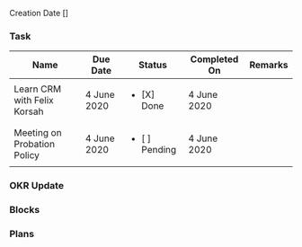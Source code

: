 Creation Date []


### Task 
| Name | Due Date | Status | Completed On | Remarks |
| ---- | ------ | --------- | ------------ | ------- |
| Learn CRM with Felix Korsah| 4 June 2020 | <ul><li>[X] Done</li></ul> | 4 June 2020 | |
| Meeting on Probation Policy | 4 June 2020 | <ul><li>[ ] Pending</li></ul> | 4 June 2020 | |


### OKR Update

### Blocks

### Plans
